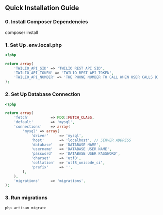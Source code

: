 ## Quick Installation Guide

### 0. Install Composer Dependencies

composer install

### 1. Set Up .env.local.php

```php
<?php

return array(
	'TWILIO_API_SID' => 'TWILIO REST API SID',
	'TWILIO_API_TOKEN' => 'TWILIO REST API TOKEN',
	'TWILIO_API_NUMBER' => 'THE PHONE NUMBER TO CALL WHEN USER CALLS DISPLAYED NUMBER',
);
```

### 2. Set Up Database Connection

```php
<?php

return array(
	'fetch'			 => PDO::FETCH_CLASS,
	'default'		 => 'mysql',
	'connections'	 => array(
		'mysql' => array(
			'driver'	 => 'mysql',
			'host'		 => 'localhost', // SERVER ADDRESS
			'database'	 => 'DATABASE NAME',
			'username'	 => 'DATABASE USER NAME',
			'password'	 => 'DATABASE USER PASSWORD',
			'charset'	 => 'utf8',
			'collation'	 => 'utf8_unicode_ci',
			'prefix'	 => '',
		),
	),
	'migrations'	 => 'migrations',
);
```

### 3. Run migrations

```
php artisan migrate
```

